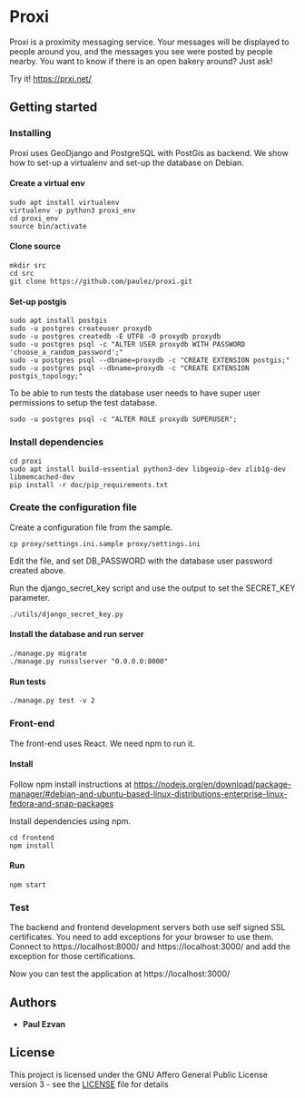 # Proxi

Proxi is a proximity messaging service.
Your messages will be displayed to people around you, and the messages you see were posted by people nearby.
You want to know if there is an open bakery around? Just ask! 

Try it! https://prxi.net/

## Getting started

### Installing

Proxi uses GeoDjango and PostgreSQL with PostGis as backend. We show how to set-up a virtualenv and set-up the database on Debian.

#### Create a virtual env

```
sudo apt install virtualenv
virtualenv -p python3 proxi_env
cd proxi_env
source bin/activate
```

#### Clone source

```
mkdir src
cd src
git clone https://github.com/paulez/proxi.git
```

#### Set-up postgis

```
sudo apt install postgis
sudo -u postgres createuser proxydb
sudo -u postgres createdb -E UTF8 -O proxydb proxydb
sudo -u postgres psql -c "ALTER USER proxydb WITH PASSWORD 'choose_a_random_password';"
sudo -u postgres psql --dbname=proxydb -c "CREATE EXTENSION postgis;"
sudo -u postgres psql --dbname=proxydb -c "CREATE EXTENSION postgis_topology;"
```

To be able to run tests the database user needs to have super user permissions to setup the test database.

```
sudo -u postgres psql -c "ALTER ROLE proxydb SUPERUSER";
```

### Install dependencies

```
cd proxi
sudo apt install build-essential python3-dev libgeoip-dev zlib1g-dev libmemcached-dev
pip install -r doc/pip_requirements.txt
```

### Create the configuration file

Create a configuration file from the sample.

```
cp proxy/settings.ini.sample proxy/settings.ini
```

Edit the file, and set DB_PASSWORD with the database user password created above.

Run the django_secret_key script and use the output to set the SECRET_KEY parameter.

```
./utils/django_secret_key.py
```

#### Install the database and run server

```
./manage.py migrate
./manage.py runsslserver "0.0.0.0:8000"
```
#### Run tests

```
./manage.py test -v 2
```

### Front-end

The front-end uses React. We need npm to run it.

#### Install

Follow npm install instructions at https://nodejs.org/en/download/package-manager/#debian-and-ubuntu-based-linux-distributions-enterprise-linux-fedora-and-snap-packages

Install dependencies using npm.

```
cd frontend
npm install
```

#### Run

```
npm start
```

### Test

The backend and frontend development servers both use self signed SSL certificates. You need to add exceptions for your browser to use them. Connect to https://localhost:8000/ and https://localhost:3000/ and add the exception for those certifications.

Now you can test the application at https://localhost:3000/

## Authors

* **Paul Ezvan**

## License

This project is licensed under the GNU Affero General Public License version 3 - see the [LICENSE](LICENSE) file for details
